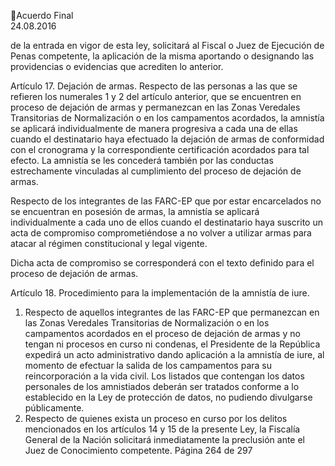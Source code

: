 Acuerdo Final  
24.08.2016  

de la entrada en vigor de esta ley, solicitará al Fiscal o Juez de Ejecución de Penas competente, la 
aplicación de la misma aportando o designando las providencias o evidencias que acrediten lo 
anterior. 
 
Artículo 17. Dejación de armas. Respecto de las personas a las que se refieren los numerales 1 y 2 del 
artículo  anterior,  que  se  encuentren  en  proceso  de  dejación  de  armas  y  permanezcan  en  las  Zonas 
Veredales  Transitorias  de  Normalización  o  en  los  campamentos  acordados,  la  amnistía  se  aplicará 
individualmente  de  manera  progresiva  a  cada  una  de  ellas  cuando  el  destinatario  haya  efectuado  la 
dejación de armas de conformidad con el cronograma y la correspondiente certificación acordados para 
tal  efecto.  La  amnistía  se  les  concederá  también  por  las  conductas  estrechamente  vinculadas  al 
cumplimiento del proceso de dejación de armas. 
 
Respecto de los integrantes de las FARC-EP que por estar encarcelados no se encuentran en posesión de 
armas, la amnistía se aplicará individualmente a cada uno de ellos cuando el destinatario haya suscrito un 
acta de compromiso comprometiéndose a no volver a utilizar armas para atacar al régimen constitucional 
y legal vigente. 
 
Dicha acta de compromiso se corresponderá con el texto definido para el proceso de dejación de armas. 
 
Artículo 18. Procedimiento para la implementación de la amnistía de iure. 
 
1. Respecto  de  aquellos  integrantes  de  las  FARC-EP  que  permanezcan  en  las  Zonas  Veredales 
Transitorias  de  Normalización  o  en  los  campamentos  acordados  en  el  proceso  de  dejación  de 
armas y no tengan ni procesos en curso ni condenas, el Presidente de la República expedirá un 
acto administrativo dando aplicación a la amnistía de iure, al momento de efectuar la salida de 
los  campamentos  para  su  reincorporación  a  la  vida  civil.  Los  listados  que  contengan  los  datos 
personales  de  los  amnistiados  deberán  ser  tratados  conforme  a  lo  establecido  en  la  Ley  de 
protección de datos, no pudiendo divulgarse públicamente. 
2. Respecto de quienes exista un proceso en curso por los delitos mencionados en los artículos 14 y 
15 de la presente Ley, la Fiscalía General de la Nación solicitará inmediatamente la preclusión ante 
el Juez de Conocimiento competente. 
Página 264 de 297 
 

